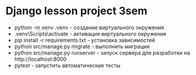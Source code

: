 # Django lesson project 3sem

- python -m venv .venv - создание виртуального окружения
- .venv\Scripts\activate - активация виртуального окружения
- pip install -r requirements.txt - установка зависимостей
- python src/manage.py migrate - выполнить миграции
- python src/manage.py runserver - запуск сервера для разработки на http://localhost:8000
- pytest - запустить автоматические тесты
